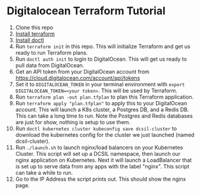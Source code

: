 # Digitalocean Terraform Tutorial

1. Clone this repo
1. [Install terraform](https://learn.hashicorp.com/tutorials/terraform/install-cli)
1. [Install doctl](https://docs.digitalocean.com/reference/doctl/how-to/install/)
1. Run `terraform init` in this repo. This will initialize Terraform and get us ready to run Terraform plans.
1. Run `doctl auth init` to login to DigitalOcean. This will get us ready to pull data from DigitalOcean.
1. Get an API token from your DigitalOcean account from https://cloud.digitalocean.com/account/api/tokens
1. Set it to `DIGITALOCEAN_TOKEN` in your terminal environment with `export DIGITALOCEAN_TOKEN=<your token>`. This will be used by Terraform.
1. Run `terraform plan -out plan.tfplan` to plan this Terraform application.
1. Run `terraform apply "plan.tfplan"` to apply this to your DigitalOcean account. This will launch a K8s cluster, a Postgres DB, and a Redis DB. This can take a long time to run. Note the Postgres and Redis databases are just for show, nothing is setup to use them.
1. Run `doctl kubernetes cluster kubeconfig save dcsil-cluster` to download the kubernetes config for the cluster we just launched (named dcsil-cluster).
1. Run `./launch.sh` to launch nginx/load balancers on your Kubernetes Cluster. This script will set up a DCSIL namespace, then launch our nginx application on Kubernetes. Next it will launch a LoadBalancer that is set up to serve data from any apps with the label "nginx". This script can take a while to run.
1. Go to the IP Address the script prints out. This should show the nginx page.
